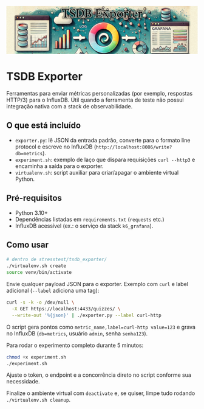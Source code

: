 ![TSDB Exporter](images/banner.png)
# TSDB Exporter

Ferramentas para enviar métricas personalizadas (por exemplo, respostas HTTP/3) para o InfluxDB. Útil quando a ferramenta de
teste não possui integração nativa com a stack de observabilidade.

## O que está incluído
- `exporter.py`: lê JSON da entrada padrão, converte para o formato line protocol e escreve no InfluxDB (`http://localhost:8086/write?db=metrics`).
- `experiment.sh`: exemplo de laço que dispara requisições `curl --http3` e encaminha a saída para o exporter.
- `virtualenv.sh`: script auxiliar para criar/apagar o ambiente virtual Python.

## Pré-requisitos
- Python 3.10+
- Dependências listadas em `requirements.txt` (`requests` etc.)
- InfluxDB acessível (ex.: o serviço da stack `k6_grafana`).

## Como usar
```bash
# dentro de stresstest/tsdb_exporter/
./virtualenv.sh create
source venv/bin/activate
```

Envie qualquer payload JSON para o exporter. Exemplo com `curl` e label adicional (`--label` adiciona uma tag):
```bash
curl -s -k -o /dev/null \
  -X GET https://localhost:4433/quizzes/ \
  --write-out '%{json}' | ./exporter.py --label curl-http
```
O script gera pontos como `metric_name,label=curl-http value=123` e grava no InfluxDB (`db=metrics`, usuário `admin`, senha `senha123`).

Para rodar o experimento completo durante 5 minutos:
```bash
chmod +x experiment.sh
./experiment.sh
```
Ajuste o token, o endpoint e a concorrência direto no script conforme sua necessidade.

Finalize o ambiente virtual com `deactivate` e, se quiser, limpe tudo rodando `./virtualenv.sh cleanup`.
